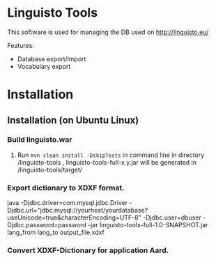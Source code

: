 Linguisto Tools
================
This software is used for managing the DB used on http://linguisto.eu/

Features:
* Database export/import
* Vocabulary export

Installation
============


Installation (on Ubuntu Linux)
------------

### Build linguisto.war

1. Run `mvn clean install -DskipTests` in command line in directory /linguisto-tools , linguisto-tools-full-x.y.jar will be generated in /linguisto-tools/target/

### Export dictionary to XDXF format.

java -Djdbc.driver=com.mysql.jdbc.Driver -Djdbc.url="jdbc:mysql://yourhost/yourdatabase?useUnicode=true&characterEncoding=UTF-8" -Djdbc.user=dbuser -Djdbc.password=password -jar linguisto-tools-full-1.0-SNAPSHOT.jar lang_from lang_to output_file.xdxf

### Convert XDXF-Dictionary for application Aard.

